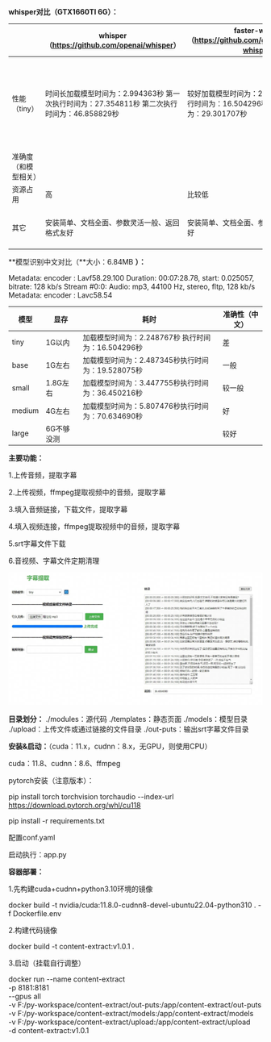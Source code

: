 **whisper对比（GTX1660TI 6G）：**

|                      | whisper（<https://github.com/openai/whisper>）               | faster-whisper （<https://github.com/guillaumekln/faster-whisper>） | whisper-jax（<https://github.com/sanchit-gandhi/whisper-jax>） |
| -------------------- | ------------------------------------------------------------ | ------------------------------------------------------------ | ------------------------------------------------------------ |
| 性能（tiny）         | 时间长加载模型时间为：2.994363秒 第一次执行时间为：27.354811秒 第二次执行时间为：46.858829秒 | 较好加载模型时间为：2.248767秒 第一次执行时间为：16.504296秒 第二次执行时间为：29.301707秒 | 较好加载模型时间为：3.910352秒 第一次执行时间为：27.252411秒 第二次执行时间为：39.111115秒；使用large模型比前两者快、官方说快70倍，有限制：在tpu（5倍）上开启jax加速（2倍），分批次运行（7倍），分批次可能会降低准确度 |
| 准确度（和模型相关） |                                                              |                                                              |                                                              |
| 资源占用             | 高                                                           | 比较低                                                       | 较高                                                         |
| 其它                 | 安装简单、文档全面、参数灵活一般、返回格式友好               | 安装简单、文档全面、参数灵活、返回格式友好                   | 第二次执行较快，使用cache、文档较少、安装复杂、环境依赖度高、参数可调度低、返回数据格式不友好 |

**模型识别中文对比（**大小：6.84MB **）：**

Metadata:
    encoder         : Lavf58.29.100
  Duration: 00:07:28.78, start: 0.025057, bitrate: 128 kb/s
  Stream #0:0: Audio: mp3, 44100 Hz, stereo, fltp, 128 kb/s
    Metadata:
      encoder         : Lavc58.54

| 模型   | 显存       | 耗时                                               | 准确性（中文） |
| ------ | ---------- | -------------------------------------------------- | -------------- |
| tiny   | 1G以内     | 加载模型时间为：2.248767秒 执行时间为：16.504296秒 | 差             |
| base   | 1G左右     | 加载模型时间为：2.487345秒执行时间为：19.528075秒  | 一般           |
| small  | 1.8G左右   | 加载模型时间为：3.447755秒执行时间为：36.450216秒  | 较一般         |
| medium | 4G左右     | 加载模型时间为：5.807476秒执行时间为：70.634690秒  | 好             |
| large  | 6G不够没测 |                                                    | 较好           |

**主要功能：**

1.上传音频，提取字幕

2.上传视频，ffmpeg提取视频中的音频，提取字幕

3.填入音频链接，下载文件，提取字幕

4.填入视频连接，ffmpeg提取视频中的音频，提取字幕

5.srt字幕文件下载 

6.音视频、字幕文件定期清理

![alt text](./templates/images/index.jpg)

**目录划分：**
./modules：源代码
./templates：静态页面
./models：模型目录
./upload：上传文件或通过链接的文件目录
./out-puts：输出srt字幕文件目录

**安装&启动：**（cuda：11.x，cudnn：8.x，无GPU，则使用CPU）

cuda：11.8、cudnn：8.6、ffmpeg

pytorch安装（注意版本）：

pip install torch torchvision torchaudio --index-url https://download.pytorch.org/whl/cu118

pip install -r requirements.txt

配置conf.yaml

启动执行：app.py

**容器部署：**

1.先构建cuda+cudnn+python3.10环境的镜像

docker build -t nvidia/cuda:11.8.0-cudnn8-devel-ubuntu22.04-python310 . -f Dockerfile.env

2.构建代码镜像

docker build -t content-extract:v1.0.1 .

3.启动（挂载自行调整）

docker run --name content-extract \
	-p 8181:8181 \
	--gpus all \
	-v F:/py-workspace/content-extract/out-puts:/app/content-extract/out-puts \
	-v F:/py-workspace/content-extract/models:/app/content-extract/models \
	-v F:/py-workspace/content-extract/upload:/app/content-extract/upload \
	-d content-extract:v1.0.1